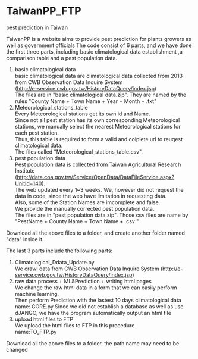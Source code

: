 # TaiwanPP_FTP
pest prediction in Taiwan

TaiwanPP is a website aims to provide pest prediction for plants growers as well as government officials
The code consist of 6 parts, and we have done the first three parts, including basic climatological data establishment ,a comparison table and a pest population data.
  1. basic climatological data <br />
    basic climatological data are climatological data collected from 2013 from CWB Observation Data Inquire System<br /> (http://e-service.cwb.gov.tw/HistoryDataQuery/index.jsp) <br />
    The files are in "basic climatological data.zip".
    They are named by the rules "County Name + Town Name + Year + Month + .txt" <br />
  2. Meteorological_stations_table <br />
    Every Meteorological stations get its own id and Name. <br />
    Since not all pest station has its own corresponding Meteorological stations, we manually select the nearest Meteorological stations for each pest station.<br />
    Thus, this table is required to form a valid and colplete url to reuqest climatological data.<br />
    The files called "Meteorological_stations_table.csv". 
  3. pest population data <br />
    Pest population data is collected from Taiwan Agricultural Research Institute<br /> (http://data.coa.gov.tw/Service/OpenData/DataFileService.aspx?UnitId=140).<br />
    The web updated every 1~3 weeks. We, however did not request the data in code, since the web have limitation in requesting data.<br />
    Also, some of the Station Names are imcomplete and false. <br />
    We provide the manually corrected pest population data.<br />
    The files are in "pest population data.zip". 
    Those csv files are name by "PestName + County Name + Town Name + .csv "

Download all the above files to a folder, and create another folder named "data" inside it.
    
The last 3 parts include the following parts:
  1. Climatological_Ddata_Update.py <br />
    We crawl data from CWB Observation Data Inquire System (http://e-service.cwb.gov.tw/HistoryDataQuery/index.jsp) <br />
  2. raw data process + ML&Prediction + writing html pages <br />
    We change the raw html data in a form that we can easily perform machine learning.<br />
    Then perform Prediction with the lastest 10 days climatological data<br />
    name: CORE.py
    Since we did not establish a database as well as use dJANGO, we have the program automatically output an html file 
  3. upload html files to FTP <br />
    We upload the html files to FTP in this procedure<br />
    name:TO_FTP.py

Download all the above files to a folder, the path name may need to be changed


